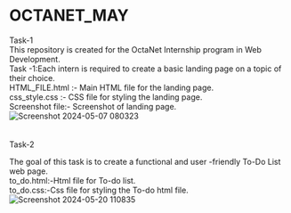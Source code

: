 # OCTANET_MAY
Task-1
<br>
This repository is created for the OctaNet Internship program in Web Development.
<br>
Task -1:Each intern is required to create a basic landing page on a topic of their choice.
<br>
HTML_FILE.html :- Main HTML file for the landing page.
<br>
css_style.css :- CSS file for styling the landing page.
<br>
Screenshot file:- Screenshot of landing page.
<br>
![Screenshot 2024-05-07 080323](https://github.com/laxmi2523/OCTANET_MAY/assets/152625125/7f324d13-161a-448b-8905-70253d5ac921)
<br>
<br>
<br>
Task-2
<br>

The goal of this task is to create a functional and user -friendly To-Do List web page.
<br>
to_do.html:-Html file for To-do list.
<br>
to_do.css:-Css file for styling the To-do html file.
<br>
![Screenshot 2024-05-20 110835](https://github.com/laxmi2523/OCTANET_MAY/assets/152625125/de583161-18ff-4848-a86d-0bf34c93a74f)




